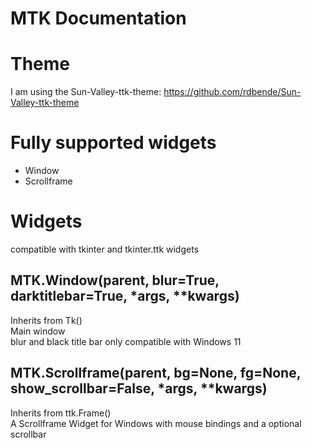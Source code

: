 # MTK Documentation

 
# Theme

I am using the Sun-Valley-ttk-theme: https://github.com/rdbende/Sun-Valley-ttk-theme

# Fully supported widgets
- Window
- Scrollframe

# Widgets

compatible with tkinter and tkinter.ttk widgets

## MTK.Window(parent, blur=True, darktitlebar=True, \*args, \*\*kwargs)
Inherits from Tk()\
Main window\
blur and black title bar only compatible with Windows 11


## MTK.Scrollframe(parent, bg=None, fg=None, show_scrollbar=False, *args, **kwargs)
Inherits from ttk.Frame()\
A Scrollframe Widget for Windows with mouse bindings and a optional scrollbar